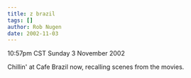 ```yaml
---
title: z brazil
tags: []
author: Rob Nugen
date: 2002-11-03
---
```


<p class=date>10:57pm CST Sunday 3 November 2002</p>

<p>Chillin' at Cafe Brazil now, recalling scenes from the movies.</p>
